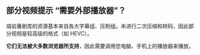 ## 部分视频提示 “需要外部播放器”？

熔岩番剧库的资源基本来自各大字幕组、压制组。未进行二次压缩和转码，因此部分视频是较高级的格式（如 HEVC）。

**它们无法被大多数浏览器所支持**，因此需要调用您电脑、手机上的播放器来播放。